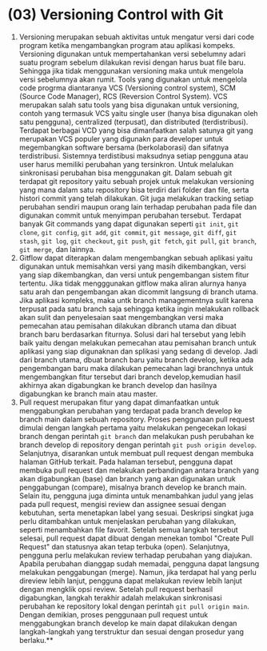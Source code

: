 # (03) Versioning Control with Git

1. Versioning merupakan sebuah aktivitas untuk mengatur versi dari code program ketika mengambangkan program atau aplikasi kompeks. Versioning digunakan untuk mempertahankan versi sebelumny adari suatu program sebelum dilakukan revisi dengan harus buat file baru. Sehingga jika tidak menggunakan versioning maka untuk mengelola versi sebelumnya akan rumit. Tools yang digunakan untuk mengelola code progrma diantaranya VCS (Versioning control system), SCM (Source Code  Manager), RCS (Reversion Control System). VCS merupakan salah satu tools yang bisa digunakan untuk versioning, contoh yang termasuk VCS yaitu single user (hanya bisa digunakan oleh satu pengguna), centralized (terpusat), dan distributed (terdistribusi). Terdapat berbagai VCD yang bisa dimanfaatkan salah satunya git yang merupakan VCS populer yang digunakn para developer untuk megembangkan software bersama (berkolaborasi) dan sifatnya terdistribusi. Sistemnya terdistibusi maksudnya setiap pengguna atau user harus memiliki perubahan yang tersinkron. Untuk melalukan sinkronisasi perubahan bisa menggunakan git. Dalam sebuah git terdapat git repository yaitu sebuah projek untuk melakukan versioning yang mana dalam satu repository bisa terdiri dari folder dan file, serta histori commit yang telah dilakukan. Git juga melakukan tracking setiap perubahan sendiri maupun orang lain terhadap perubahan pada file dan digunakan commit untuk menyimpan perubahan tersebut. Terdapat banyak Git commands yang dapat digunakan seperti `git init`, `git clone`, `git config`, `git add`, `git commit`, `git message`, `git diff`, `git stash`, `git log`, `git checkout`, `git push`, `git fetch`, `git pull`, `git branch`, `git merge`, dan lainnya.
2. Gitflow dapat diterapkan dalam mengembangkan sebuah aplikasi yaitu digunakan untuk memisahkan versi yang masih dikembangkan, versi yang siap dikembangkan, dan versi untuk pengembangan sistem fitur tertentu. Jika tidak mengggunakan gitflow maka aliran alurnya hanya satu arah dan pengembangan akan dicommit langsung di branch utama. Jika aplikasi kompleks, maka untk branch managementnya sulit karena terpusat pada satu branch saja sehingga ketika ingin melakukan rollback akan sulit dan penyelesaian saat mengembangkan versi maka pemecahan atau pemisahan dilakukan dibranch utama dan dibuat branch baru berdasarkan fiturnya. Solusi dari hal tersebut yang lebih baik yaitu dengan melakukan pemecahan atau pemisahan branch untuk aplikasi yang siap digunaknan dan splikasi yang sedang di develop. Jadi dari branch utama, dbuat branch baru yaitu branch develop, ketika ada pengembangan baru maka dilakukan pemecahan lagi branchnya untuk mengembangkan fitur tersebut dari branch develop,kemudian hasil akhirnya akan digabungkan ke branch develop dan hasilnya digabungkan ke branch main atau master.
3. Pull request merupakan fitur yang dapat dimanfaatkan untuk menggabungkan perubahan yang terdapat pada branch develop ke branch main dalam sebuah repository. Proses penggunaan pull request dimulai dengan langkah pertama yaitu melakukan pengecekan lokasi branch dengan perintah `git branch` dan melakukan push perubahan ke branch develop di repository dengan perintah `git push origin develop`. Selanjutnya, disarankan untuk membuat pull request dengan membuka halaman GitHub terkait. Pada halaman tersebut, pengguna dapat membuka pull request dan melakukan perbandingan antara branch yang akan digabungkan (base) dan branch yang akan digunakan untuk penggabungan (compare), misalnya branch develop ke branch main. Selain itu, pengguna juga diminta untuk menambahkan judul yang jelas pada pull request, mengisi review dan assignee sesuai dengan kebutuhan, serta menetapkan label yang sesuai. Deskripsi singkat juga perlu ditambahkan untuk menjelaskan perubahan yang dilakukan, seperti menambahkan file favorit. Setelah semua langkah tersebut selesai, pull request dapat dibuat dengan menekan tombol "Create Pull Request" dan statusnya akan tetap terbuka (open). Selanjutnya, pengguna perlu melakukan review terhadap perubahan yang diajukan. Apabila perubahan dianggap sudah memadai, pengguna dapat langsung melakukan penggabungan (merge). Namun, jika terdapat hal yang perlu direview lebih lanjut, pengguna dapat melakukan review lebih lanjut dengan mengklik opsi review. Setelah pull request berhasil digabungkan, langkah terakhir adalah melakukan sinkronisasi perubahan ke repository lokal dengan perintah `git pull origin main`. Dengan demikian, proses penggunaan pull request untuk menggabungkan branch develop ke main dapat dilakukan dengan langkah-langkah yang terstruktur dan sesuai dengan prosedur yang berlaku.**




